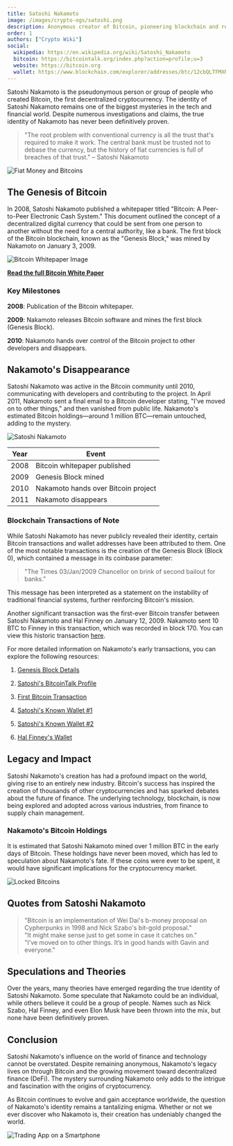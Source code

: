 ```yaml
---
title: Satoshi Nakamoto
image: /images/crypto-ogs/satoshi.png
description: Anonymous creator of Bitcoin, pioneering blockchain and revolutionizing digital finance.
order: 1
authors: ["Crypto Wiki"]
social:
  wikipedia: https://en.wikipedia.org/wiki/Satoshi_Nakamoto
  bitcoin: https://bitcointalk.org/index.php?action=profile;u=3
  website: https://bitcoin.org
  wallet: https://www.blockchain.com/explorer/addresses/btc/12cbQLTFMXRnSzktFkuoG3eHoMeFtpTu3S
---
```


Satoshi Nakamoto is the pseudonymous person or group of people who created Bitcoin, the first decentralized cryptocurrency. The identity of Satoshi Nakamoto remains one of the biggest mysteries in the tech and financial world. Despite numerous investigations and claims, the true identity of Nakamoto has never been definitively proven.

> "The root problem with conventional currency is all the trust that's required to make it work. The central bank must be trusted not to debase the currency, but the history of fiat currencies is full of breaches of that trust." – Satoshi Nakamoto

![Fiat Money and Bitcoins](/images/posts/fiat-bitcoins.jpg)

## The Genesis of Bitcoin

In 2008, Satoshi Nakamoto published a whitepaper titled "Bitcoin: A Peer-to-Peer Electronic Cash System." This document outlined the concept of a decentralized digital currency that could be sent from one person to another without the need for a central authority, like a bank. The first block of the Bitcoin blockchain, known as the "Genesis Block," was mined by Nakamoto on January 3, 2009.

![Bitcoin Whitepaper Image](/images/posts/bitcoin-whitepaper.png)

**[Read the full Bitcoin White Paper](https://bitcoin.org/bitcoin.pdf)**

### Key Milestones

**2008**: Publication of the Bitcoin whitepaper.

**2009**: Nakamoto releases Bitcoin software and mines the first block (Genesis Block).

**2010**: Nakamoto hands over control of the Bitcoin project to other developers and disappears.

## Nakamoto's Disappearance

Satoshi Nakamoto was active in the Bitcoin community until 2010, communicating with developers and contributing to the project. In April 2011, Nakamoto sent a final email to a Bitcoin developer stating, "I've moved on to other things," and then vanished from public life. Nakamoto's estimated Bitcoin holdings—around 1 million BTC—remain untouched, adding to the mystery.

![Satoshi Nakamoto](/images/posts/satoshi-nakamoto.jpg)

| **Year** | **Event**                           |
| -------- | ----------------------------------- |
| 2008     | Bitcoin whitepaper published        |
| 2009     | Genesis Block mined                 |
| 2010     | Nakamoto hands over Bitcoin project |
| 2011     | Nakamoto disappears                 |

### Blockchain Transactions of Note

While Satoshi Nakamoto has never publicly revealed their identity, certain Bitcoin transactions and wallet addresses have been attributed to them. One of the most notable transactions is the creation of the Genesis Block (Block 0), which contained a message in its coinbase parameter:

> "The Times 03/Jan/2009 Chancellor on brink of second bailout for banks."

This message has been interpreted as a statement on the instability of traditional financial systems, further reinforcing Bitcoin's mission.

Another significant transaction was the first-ever Bitcoin transfer between Satoshi Nakamoto and Hal Finney on January 12, 2009. Nakamoto sent 10 BTC to Finney in this transaction, which was recorded in block 170. You can view this historic transaction [here](https://www.blockchain.com/explorer/transactions/btc/f4184fc596403b9d638783cf57adfe4c75c605f6356fbc91338530e9831e9e16).

For more detailed information on Nakamoto's early transactions, you can explore the following resources:

1. [Genesis Block Details](https://www.blockchain.com/explorer/block/000000000019d6689c085ae165831e934ff763ae46a2a6c172b3f1b60a8ce26f)

2. [Satoshi's BitcoinTalk Profile](https://bitcointalk.org/index.php?action=profile;u=3)

3. [First Bitcoin Transaction](https://www.blockchain.com/explorer/transactions/btc/f4184fc596403b9d638783cf57adfe4c75c605f6356fbc91338530e9831e9e16)

4. [Satoshi's Known Wallet #1](https://www.blockchain.com/explorer/addresses/btc/1A1zP1eP5QGefi2DMPTfTL5SLmv7DivfNa)

5. [Satoshi's Known Wallet #2](https://www.blockchain.com/explorer/addresses/btc/12cbQLTFMXRnSzktFkuoG3eHoMeFtpTu3S)

6. [Hal Finney's Wallet](https://www.blockchain.com/explorer/addresses/btc/1Q2TWHE3GMdB6BZKafqwxXtWAWgFt5Jvm3)

## Legacy and Impact

Satoshi Nakamoto's creation has had a profound impact on the world, giving rise to an entirely new industry. Bitcoin's success has inspired the creation of thousands of other cryptocurrencies and has sparked debates about the future of finance. The underlying technology, blockchain, is now being explored and adopted across various industries, from finance to supply chain management.

### Nakamoto's Bitcoin Holdings

It is estimated that Satoshi Nakamoto mined over 1 million BTC in the early days of Bitcoin. These holdings have never been moved, which has led to speculation about Nakamoto's fate. If these coins were ever to be spent, it would have significant implications for the cryptocurrency market.

![Locked Bitcoins](/images/posts/bitcoin-locked.jpg)

## Quotes from Satoshi Nakamoto

> "Bitcoin is an implementation of Wei Dai's b-money proposal on Cypherpunks in 1998 and Nick Szabo's bit-gold proposal."  
> "It might make sense just to get some in case it catches on."  
> "I’ve moved on to other things. It’s in good hands with Gavin and everyone."

## Speculations and Theories

Over the years, many theories have emerged regarding the true identity of Satoshi Nakamoto. Some speculate that Nakamoto could be an individual, while others believe it could be a group of people. Names such as Nick Szabo, Hal Finney, and even Elon Musk have been thrown into the mix, but none have been definitively proven.

## Conclusion

Satoshi Nakamoto's influence on the world of finance and technology cannot be overstated. Despite remaining anonymous, Nakamoto's legacy lives on through Bitcoin and the growing movement toward decentralized finance (DeFi). The mystery surrounding Nakamoto only adds to the intrigue and fascination with the origins of cryptocurrency.

As Bitcoin continues to evolve and gain acceptance worldwide, the question of Nakamoto's identity remains a tantalizing enigma. Whether or not we ever discover who Nakamoto is, their creation has undeniably changed the world.

![Trading App on a Smartphone](/images/posts/trading.jpg)
